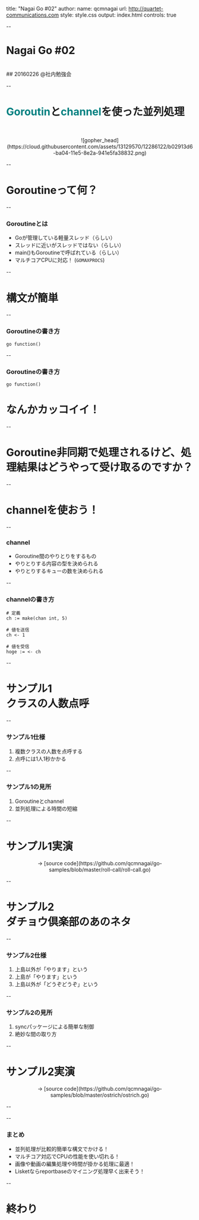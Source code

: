 title: "Nagai Go #02"
author:
  name: qcmnagai
  url: http://quartet-communications.com
style: style.css
output: index.html
controls: true

--

# Nagai Go #02
<br />
## 20160226 @社内勉強会

--

# <span style="color: #008080;">Goroutin</span>と<span style="color: #008080;">channel</span>を使った並列処理

<div style="text-align: center; margin-top: 50px;">
![gopher_head](https://cloud.githubusercontent.com/assets/13129570/12286122/b02913d6-ba04-11e5-8e2a-941e5fa38832.png)
</div>

--

# Goroutineって何？

--

### Goroutineとは

* Goが管理している軽量スレッド（らしい）
* スレッドに近いがスレッドではない（らしい）
* main()もGoroutineで呼ばれている（らしい）
* マルチコアCPUに対応！ (`GOMAXPROCS`)

--

# 構文が簡単

--

### Goroutineの書き方

```
go function()
```

--

### Goroutineの書き方

```
go function()
```

# なんかカッコイイ！
--

# Goroutine非同期で処理されるけど、処理結果はどうやって受け取るのですか？

--

# channelを使おう！

--

### channel

* Goroutine間のやりとりをするもの
* やりとりする内容の型を決められる
* やりとりするキューの数を決められる

--

### channelの書き方

```
# 定義
ch := make(chan int, 5)

# 値を送信
ch <- 1

# 値を受信
hoge := <- ch
```

--

# サンプル1<br />クラスの人数点呼

--

### サンプル1仕様

1. 複数クラスの人数を点呼する
1. 点呼には1人1秒かかる

--

### サンプル1の見所

1. Goroutineとchannel
1. 並列処理による時間の短縮

--

# サンプル1実演

<center>-> [source code](https://github.com/qcmnagai/go-samples/blob/master/roll-call/roll-call.go)</center>

--

# サンプル2<br />ダチョウ倶楽部のあのネタ

--

### サンプル2仕様

1. 上島以外が「やります」という
1. 上島が「やります」という
1. 上島以外が「どうぞどうぞ」という

--

### サンプル2の見所

1. syncパッケージによる簡単な制御
1. 絶妙な間の取り方

--

# サンプル2実演

<center>-> [source code](https://github.com/qcmnagai/go-samples/blob/master/ostrich/ostrich.go)</center>


--


--

### まとめ

* 並列処理が比較的簡単な構文でかける！
* マルチコア対応でCPUの性能を使い切れる！
* 画像や動画の編集処理や時間が掛かる処理に最適！
* Lisketならreportbaseのマイニング処理早く出来そう！

--

# 終わり
